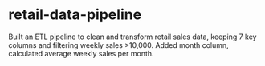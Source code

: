 # retail-data-pipeline
Built an ETL pipeline to clean and transform retail sales data, keeping 7 key columns and filtering weekly sales >10,000. Added month column, calculated average weekly sales per month.
